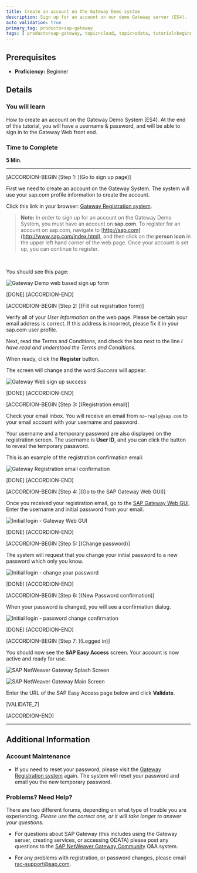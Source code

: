 ```yaml
---
title: Create an account on the Gateway Demo system
description: Sign up for an account on our demo Gateway server (ES4).
auto_validation: true
primary_tag: products>sap-gateway
tags: [ products>sap-gateway, topic>cloud, topic>odata, tutorial>beginner ]
---
```

## Prerequisites  
 - **Proficiency:** Beginner

## Details
### You will learn
How to create an account on the Gateway Demo System (ES4).  At the end of this tutorial, you will have a username & password, and will be able to sign in to the Gateway Web front end.

### Time to Complete
**5 Min**.

---

[ACCORDION-BEGIN [Step 1: ](Go to sign up page)]

First we need to create an account on the Gateway System.  The system will use your sap.com profile information to create the account.

Click this link in your browser: [Gateway Registration system](https://register.sapdevcenter.com/SUPSignForms).

> **Note:** In order to sign up for an account on the Gateway Demo System, you must have an account on **sap.com**.  To register for an account on sap.com, navigate to [http://sap.com](http://www.sap.com/index.html), and then click on the **person icon** in the upper left hand corner of the web page. Once your account is set up, you can continue to register.

&nbsp;

You should see this page:

![Gateway Demo web based sign up form](1.png)

[DONE]
[ACCORDION-END]

[ACCORDION-BEGIN [Step 2: ](Fill out registration form)]

Verify all of your *User Information* on the web page.   Please be certain your email address is correct.  If this address is incorrect, please fix it in your sap.com user profile.

Next, read the Terms and Conditions, and check the box next to the line *I have read and understood the Terms and Conditions.*

When ready, click the **Register** button.

The screen will change and the word *Success* will appear.

![Gateway Web sign up success](2b.png)

[DONE]
[ACCORDION-END]


[ACCORDION-BEGIN [Step 3: ](Registration email)]

Check your email inbox.  You will receive an email from `no-reply@sap.com` to your email account with your username and password.

Your username and a temporary password are also displayed on the registration screen.  The username is **User ID**, and you can click the button to reveal the temporary password.

This is an example of the registration confirmation email:

![Gateway Registration email confirmation](3.png)

[DONE]
[ACCORDION-END]


[ACCORDION-BEGIN [Step 4: ](Go to the SAP Gateway Web GUI)]

Once you received your registration email, go to the [SAP Gateway Web GUI](https://sapes4.sapdevcenter.com/).  Enter the username and initial password from your email.

![Initial login - Gateway Web GUI](4.png)

[DONE]
[ACCORDION-END]


[ACCORDION-BEGIN [Step 5: ](Change password)]

The system will request that you change your initial password to a new password which only you know.

![Initial login - change your password](5.png)

[DONE]
[ACCORDION-END]


[ACCORDION-BEGIN [Step 6: ](New Password confirmation)]

When your password is changed, you will see a confirmation dialog.

![Initial login - password change confirmation](6.png)

[DONE]
[ACCORDION-END]


[ACCORDION-BEGIN [Step 7: ](Logged in)]

You should now see the **SAP Easy Access** screen.  Your account is now active and ready for use.

![SAP NetWeaver Gateway Splash Screen](7.png)

![SAP NetWeaver Gateway Main Screen](8.png)

Enter the URL of the SAP Easy Access page below and click **Validate**.

[VALIDATE_7]

[ACCORDION-END]

---

## Additional Information

### Account Maintenance

- If you need to reset your password, please visit the [Gateway Registration system](https://register.sapdevcenter.com/SUPSignForms) again.  The system will reset your password and email you the new temporary password.


### Problems?  Need Help?
There are two different forums, depending on what type of trouble you are experiencing.  *Please use the correct one, or it will take longer to answer your questions.*

- For questions about SAP Gateway (this includes using the Gateway server, creating services, or accessing ODATA) please post any questions to the [SAP NetWeaver Gateway Community](https://www.sap.com/community/topic/gateway.html) Q&A system.  

- For any problems with registration, or password changes, please email <rac-support@sap.com>.
